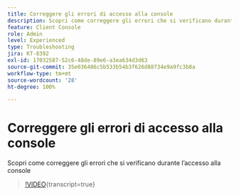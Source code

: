 ```yaml
---
title: Correggere gli errori di accesso alla console
description: Scopri come correggere gli errori che si verificano durante l’accesso alla console
feature: Client Console
role: Admin
level: Experienced
type: Troubleshooting
jira: KT-8392
exl-id: 17032587-52c6-48de-89e6-a3ea634d3d63
source-git-commit: 35e036486c5b533b54b3f626d88734e9a9fc3b8a
workflow-type: tm+mt
source-wordcount: '28'
ht-degree: 100%

---
```


# Correggere gli errori di accesso alla console

Scopri come correggere gli errori che si verificano durante l’accesso alla console

>[!VIDEO](https://video.tv.adobe.com/v/3437774?quality=12&learn=on&captions=ita){transcript=true}
